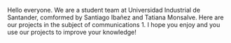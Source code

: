 Hello everyone. We are a student team at Universidad Industrial de Santander, comformed by Santiago Ibañez and Tatiana Monsalve. Here are our projects in the subject of communications 1. 
I hope you enjoy and you use our projects to improve your knowledge!

